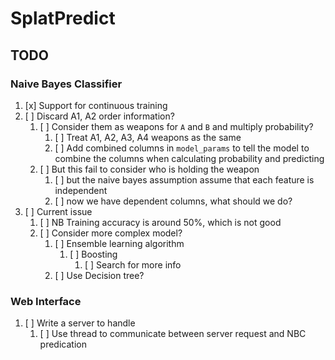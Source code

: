 # SplatPredict

## TODO

### Naive Bayes Classifier

1. [x] Support for continuous training
2. [ ] Discard A1, A2 order information?
   1. [ ] Consider them as weapons for `A` and `B` and multiply probability?
      1. [ ] Treat A1, A2, A3, A4 weapons as the same
      2. [ ] Add combined columns in `model_params` to tell the model to combine the columns when calculating probability and predicting
   2. [ ] But this fail to consider who is holding the weapon
      1. [ ] but the naive bayes assumption assume that each feature is independent
      2. [ ] now we have dependent columns, what should we do?
3. [ ] Current issue
   1. [ ] NB Training accuracy is around 50%, which is not good
   2. [ ] Consider more complex model?
      1. [ ] Ensemble learning algorithm
         1. [ ] Boosting
            1. [ ] Search for more info
      2. [ ] Use Decision tree?

### Web Interface

1. [ ] Write a server to handle
   1. [ ] Use thread to communicate between server request and NBC predication
